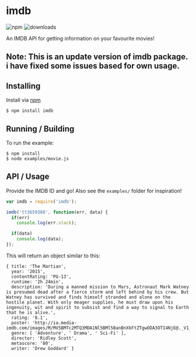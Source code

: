 imdb
====
![npm](https://img.shields.io/npm/v/imdb.svg)
![downloads](https://img.shields.io/npm/dt/imdb.svg)

An IMDB API for getting information on your favourite movies!

## Note: This is an update version of imdb package. i have fixed some issues based for own usage.
## Installing
Install via [npm](https://npmjs.com)

    $ npm install imdb

## Running / Building
To run the example:

    $ npm install
    $ node examples/movie.js
    
## API / Usage

Provide the IMDB ID and go! Also see the `examples/` folder for inspiration!

```javascript
var imdb = require('imdb');

imdb('tt3659388', function(err, data) {
  if(err)
    console.log(err.stack);

  if(data)
    console.log(data);
});
```

This will return an object similar to this:

```
{ title: 'The Martian',
  year: '2015',
  contentRating: 'PG-13',
  runtime: '2h 24min',
  description: 'During a manned mission to Mars, Astronaut Mark Watney is presumed dead after a fierce storm and left behind by his crew. But Watney has survived and finds himself stranded and alone on the hostile planet. With only meager supplies, he must draw upon his ingenuity, wit and spirit to subsist and find a way to signal to Earth that he is alive.',
  rating: '8.1',
  poster: 'http://ia.media-imdb.com/images/M/MV5BMTc2MTQ3MDA1Nl5BMl5BanBnXkFtZTgwODA3OTI4NjE@._V1_UX182_CR0,0,182,268_AL_.jpg',
  genre: [ 'Adventure', ' Drama', ' Sci-Fi' ],
  director: 'Ridley Scott',
  metascore: '80',
  writer: 'Drew Goddard' }

```
